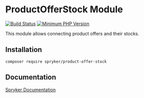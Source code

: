 # ProductOfferStock Module
[![Build Status](https://travis-ci.org/spryker/product-offer-stock.svg)](https://travis-ci.org/spryker/product-offer-stock)
[![Minimum PHP Version](https://img.shields.io/badge/php-%3E%3D%207.2-8892BF.svg)](https://php.net/)

This module allows connecting product offers and their stocks.

## Installation

```
composer require spryker/product-offer-stock
```

## Documentation

[Spryker Documentation](https://academy.spryker.com/developing_with_spryker/module_guide/modules.html)
